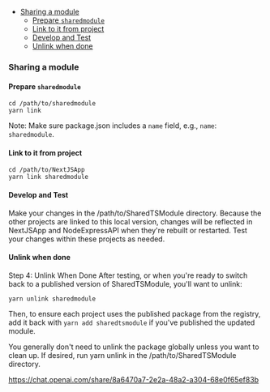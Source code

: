 - [Sharing a module](#sharing-a-module)
  - [Prepare `sharedmodule`](#prepare-sharedmodule)
  - [Link to it from project](#link-to-it-from-project)
  - [Develop and Test](#develop-and-test)
  - [Unlink when done](#unlink-when-done)

### Sharing a module

#### Prepare `sharedmodule`

```
cd /path/to/sharedmodule
yarn link
```

Note: Make sure package.json includes a `name` field, e.g., `name`: `sharedmodule`.

#### Link to it from project

```
cd /path/to/NextJSApp
yarn link sharedmodule
```

#### Develop and Test

Make your changes in the /path/to/SharedTSModule directory. Because the other projects are linked to this local version, changes will be reflected in NextJSApp and NodeExpressAPI when they're rebuilt or restarted.
Test your changes within these projects as needed.

#### Unlink when done

Step 4: Unlink When Done
After testing, or when you're ready to switch back to a published version of SharedTSModule, you'll want to unlink:

```
yarn unlink sharedmodule
```

Then, to ensure each project uses the published package from the registry, add it back with `yarn add sharedtsmodule` if you've published the updated module.

You generally don't need to unlink the package globally unless you want to clean up. If desired, run yarn unlink in the /path/to/SharedTSModule directory.

https://chat.openai.com/share/8a6470a7-2e2a-48a2-a304-68e0f65ef83b
